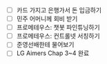 - [ ] 카드 가지고 은행가서 돈 입금하기
- [ ] 민주 어머니께 회비 받기
- [ ] 프로메테우스: 챗봇 파인튜닝하기
- [ ] 프로메테우스: 컨트롤넷 서칭하기
- [ ] 준영선배한테 물어보기
- [ ] LG Aimers Chap 3~4 완료
